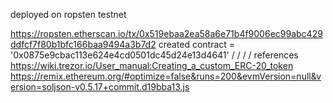 deployed on ropsten testnet

https://ropsten.etherscan.io/tx/0x519ebaa2ea58a6e71b4f9006ec99abc429ddfcf7f80b1bfc166baa9494a3b7d2
created contract = '0x0875e9cbac113e624e4cd0501dc45d24e13d4641'
/
/
/
/
references
https://wiki.trezor.io/User_manual:Creating_a_custom_ERC-20_token
https://remix.ethereum.org/#optimize=false&runs=200&evmVersion=null&version=soljson-v0.5.17+commit.d19bba13.js
